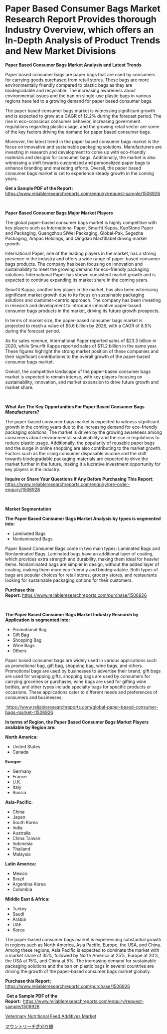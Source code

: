 <p><h1>Paper Based Consumer Bags Market Research Report Provides thorough Industry Overview, which offers an In-Depth Analysis of Product Trends and New Market Divisions</h1></p><p><strong>Paper Based Consumer Bags Market Analysis and Latest Trends</strong></p>
<p><p>Paper based consumer bags are paper bags that are used by consumers for carrying goods purchased from retail stores. These bags are more environmentally friendly compared to plastic bags as they are biodegradable and recyclable. The increasing awareness about environmental issues and the ban on single-use plastic bags in various regions have led to a growing demand for paper based consumer bags.</p><p>The paper based consumer bags market is witnessing significant growth and is expected to grow at a CAGR of 12.2% during the forecast period. The rise in eco-conscious consumer behavior, increasing government regulations regarding plastic usage, and the growing retail sector are some of the key factors driving the demand for paper based consumer bags. </p><p>Moreover, the latest trend in the paper based consumer bags market is the focus on innovative and sustainable packaging solutions. Manufacturers are investing in research and development to come up with eco-friendly materials and designs for consumer bags. Additionally, the market is also witnessing a shift towards customized and personalized paper bags to enhance branding and marketing efforts. Overall, the paper based consumer bags market is set to experience steady growth in the coming years.</p></p>
<p><strong>Get a Sample PDF of the Report:&nbsp;</strong> <a href="https://www.reliableresearchreports.com/enquiry/request-sample/1506926">https://www.reliableresearchreports.com/enquiry/request-sample/1506926</a></p>
<p>&nbsp;</p>
<p><strong>Paper Based Consumer Bags Major Market Players</strong></p>
<p><p>The global paper-based consumer bags market is highly competitive with key players such as International Paper, Smurfit Kappa, KapStone Paper and Packaging, Guangzhou SiWei Packaging, Global-Pak, Segezha Packaging, Ampac Holdings, and Qingdao Maxfitlabel driving market growth. </p><p>International Paper, one of the leading players in the market, has a strong presence in the industry and offers a wide range of paper-based consumer bags products. The company has been focusing on innovation and sustainability to meet the growing demand for eco-friendly packaging solutions. International Paper has shown consistent market growth and is expected to continue expanding its market share in the coming years.</p><p>Smurfit Kappa, another key player in the market, has also been witnessing significant market growth due to its focus on sustainable packaging solutions and customer-centric approach. The company has been investing in research and development to introduce innovative paper-based consumer bags products in the market, driving its future growth prospects.</p><p>In terms of market size, the paper-based consumer bags market is projected to reach a value of $5.6 billion by 2026, with a CAGR of 8.5% during the forecast period. </p><p>As for sales revenue, International Paper reported sales of $23.3 billion in 2020, while Smurfit Kappa reported sales of $11.2 billion in the same year. These figures highlight the strong market position of these companies and their significant contributions to the overall growth of the paper-based consumer bags market. </p><p>Overall, the competitive landscape of the paper-based consumer bags market is expected to remain intense, with key players focusing on sustainability, innovation, and market expansion to drive future growth and market share.</p></p>
<p>&nbsp;</p>
<p><strong>What Are The Key Opportunities For Paper Based Consumer Bags Manufacturers?</strong></p>
<p><p>The paper-based consumer bags market is expected to witness significant growth in the coming years due to the increasing demand for eco-friendly packaging solutions. The market is driven by the growing awareness among consumers about environmental sustainability and the rise in regulations to reduce plastic usage. Additionally, the popularity of reusable paper bags and the surge in online shopping are also contributing to the market growth. Factors such as the rising consumer disposable income and the shift towards biodegradable packaging materials are expected to drive the market further in the future, making it a lucrative investment opportunity for key players in the industry.</p></p>
<p><strong>Inquire or Share Your Questions If Any Before Purchasing This Report:</strong> <a href="https://www.reliableresearchreports.com/enquiry/pre-order-enquiry/1506926">https://www.reliableresearchreports.com/enquiry/pre-order-enquiry/1506926</a></p>
<p>&nbsp;</p>
<p><strong>Market Segmentation</strong></p>
<p><strong>The Paper Based Consumer Bags Market Analysis by types is segmented into:</strong></p>
<p><ul><li>Laminated Bags</li><li>Nonlaminated Bags</li></ul></p>
<p><p>Paper Based Consumer Bags come in two main types: Laminated Bags and Nonlaminated Bags. Laminated bags have an additional layer of coating, which provides extra strength and durability, making them ideal for heavier items. Nonlaminated bags are simpler in design, without the added layer of coating, making them more eco-friendly and biodegradable. Both types of bags are popular choices for retail stores, grocery stores, and restaurants looking for sustainable packaging options for their customers.</p></p>
<p><strong>Purchase this Report:&nbsp;</strong><a href="https://www.reliableresearchreports.com/purchase/1506926">https://www.reliableresearchreports.com/purchase/1506926</a></p>
<p>&nbsp;</p>
<p><strong>The Paper Based Consumer Bags Market Industry Research by Application is segmented into:</strong></p>
<p><ul><li>Promotional Bag</li><li>Gift Bag</li><li>Shopping Bag</li><li>Wine Bags</li><li>Others</li></ul></p>
<p><p>Paper based consumer bags are widely used in various applications such as promotional bag, gift bag, shopping bag, wine bags, and others. Promotional bags are used by businesses to advertise their brand, gift bags are used for wrapping gifts, shopping bags are used by consumers for carrying groceries or purchases, wine bags are used for gifting wine bottles, and other types include specialty bags for specific products or occasions. These applications cater to different needs and preferences of consumers and businesses.</p></p>
<p><a href="https://www.reliableresearchreports.com/global-paper-based-consumer-bags-market-r1506926">&nbsp;https://www.reliableresearchreports.com/global-paper-based-consumer-bags-market-r1506926</a></p>
<p><strong>In terms of Region, the Paper Based Consumer Bags Market Players available by Region are:</strong></p>
<p>
    <p> <strong> North America: </strong>
        <ul>
            <li>United States</li>
            <li>Canada</li>
        </ul>
        </p> 
    <p> <strong> Europe: </strong>
        <ul>
            <li>Germany</li>
            <li>France</li>
            <li>U.K.</li>
            <li>Italy</li>
            <li>Russia</li>
        </ul>
        </p> 
    <p> <strong> Asia-Pacific: </strong>
        <ul>
            <li>China</li>
            <li>Japan</li>
            <li>South Korea</li>
            <li>India</li>
            <li>Australia</li>
            <li>China Taiwan</li>
            <li>Indonesia</li>
            <li>Thailand</li>
            <li>Malaysia</li>
        </ul>
        </p> 
    <p> <strong> Latin America: </strong>
        <ul>
            <li>Mexico</li>
            <li>Brazil</li>
            <li>Argentina Korea</li>
            <li>Colombia</li>
        </ul>
        </p> 
    <p> <strong> Middle East & Africa: </strong>
        <ul>
            <li>Turkey</li>
            <li>Saudi</li>
            <li>Arabia</li>
            <li>UAE</li>
            <li>Korea</li>
        </ul>
    </p>
    </p>
<p><p>The paper-based consumer bags market is experiencing substantial growth in regions such as North America, Asia Pacific, Europe, the USA, and China. Among these regions, Asia Pacific is expected to dominate the market with a market share of 35%, followed by North America at 25%, Europe at 20%, the USA at 15%, and China at 5%. The increasing demand for sustainable packaging solutions and the ban on plastic bags in several countries are driving the growth of the paper-based consumer bags market globally.</p></p>
<p><strong>Purchase this Report: </strong><a href="https://www.reliableresearchreports.com/purchase/1506926">https://www.reliableresearchreports.com/purchase/1506926</a></p>
<p>&nbsp;<strong>Get a Sample PDF of the Report:&nbsp;&nbsp;</strong><a href="https://www.reliableresearchreports.com/enquiry/request-sample/1506926">https://www.reliableresearchreports.com/enquiry/request-sample/1506926</a></p>
<p><strong></strong></p>
<p><p><a href="https://medium.com/@daleaams71/emerging-trends-in-veterinary-nutritional-feed-additives-market-global-outlook-and-future-52fa27a3f30f">Veterinary Nutritional Feed Additives Market</a></p><p><a href="https://github.com/avbqbctihcbe2/Market-Research-Report-List-3/blob/main/2484881125147.md">マウントリーチ芝刈り機</a></p></p>